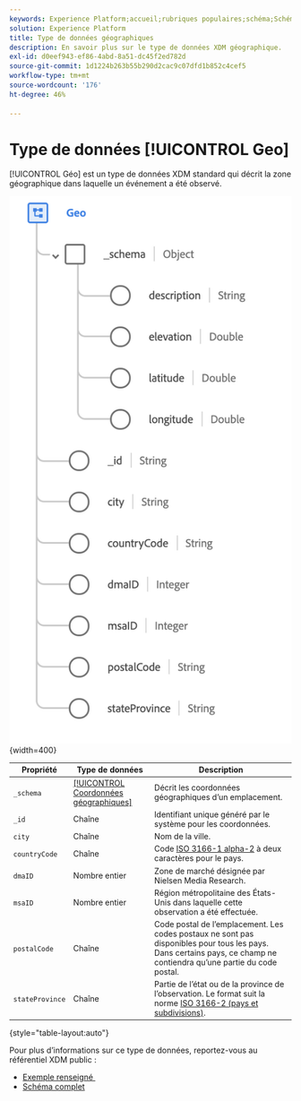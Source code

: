 ```yaml
---
keywords: Experience Platform;accueil;rubriques populaires;schéma;Schéma;XDM;champs;schémas;Schémas;géo;type de données;type de données;type de données;
solution: Experience Platform
title: Type de données géographiques
description: En savoir plus sur le type de données XDM géographique.
exl-id: d0eef943-ef86-4abd-8a51-dc45f2ed782d
source-git-commit: 1d1224b263b55b290d2cac9c07dfd1b852c4cef5
workflow-type: tm+mt
source-wordcount: '176'
ht-degree: 46%

---
```


# Type de données [!UICONTROL Geo]

[!UICONTROL Géo] est un type de données XDM standard qui décrit la zone géographique dans laquelle un événement a été observé.

![](../images/data-types/geo.png){width=400}

| Propriété | Type de données | Description |
| --- | --- | --- |
| `_schema` | [[!UICONTROL Coordonnées géographiques]](./geo-coordinates.md) | Décrit les coordonnées géographiques d’un emplacement. |
| `_id` | Chaîne | Identifiant unique généré par le système pour les coordonnées. |
| `city` | Chaîne | Nom de la ville. |
| `countryCode` | Chaîne | Code <a href="https://datahub.io/core/country-list">ISO 3166-1 alpha-2</a> à deux caractères pour le pays. |
| `dmaID` | Nombre entier | Zone de marché désignée par Nielsen Media Research. |
| `msaID` | Nombre entier | Région métropolitaine des États-Unis dans laquelle cette observation a été effectuée. |
| `postalCode` | Chaîne | Code postal de l’emplacement. Les codes postaux ne sont pas disponibles pour tous les pays. Dans certains pays, ce champ ne contiendra qu’une partie du code postal. |
| `stateProvince` | Chaîne | Partie de l’état ou de la province de l’observation. Le format suit la norme [ISO 3166-2 (pays et subdivisions)](https://www.unece.org/cefact/locode/subdivisions.html). |

{style="table-layout:auto"}

Pour plus d’informations sur ce type de données, reportez-vous au référentiel XDM public :

* [&#x200B; Exemple renseigné &#x200B;](https://github.com/adobe/xdm/blob/master/components/datatypes/demographic/geo.example.1.json)
* [Schéma complet](https://github.com/adobe/xdm/blob/master/components/datatypes/demographic/geo.schema.json)
